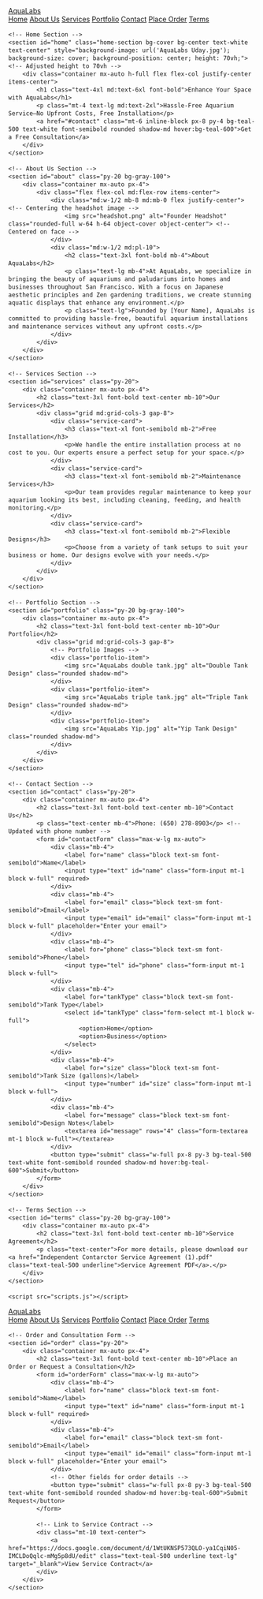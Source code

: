 <!DOCTYPE html>
<html lang="en">

<head>
    <meta charset="UTF-8">
    <meta http-equiv="X-UA-Compatible" content="IE=edge">
    <meta name="viewport" content="width=device-width, initial-scale=1.0">
    <title>AquaLabs - Aquarium Services in San Francisco</title>
    <link href="https://cdn.jsdelivr.net/npm/tailwindcss@2.2.19/dist/tailwind.min.css" rel="stylesheet">
    <link rel="stylesheet" href="styles.css">
</head>

<body class="bg-white text-gray-800">
    <!-- Navbar -->
    <nav class="bg-white fixed w-full shadow-md z-10">
        <div class="max-w-7xl mx-auto px-4 sm:px-6 lg:px-8">
            <div class="flex items-center justify-between h-16">
                <div class="flex items-center">
                    <a href="#home" class="text-2xl font-bold text-teal-500">AquaLabs</a>
                </div>
                <div class="hidden md:flex space-x-4">
                    <a href="#home" class="nav-link">Home</a>
                    <a href="#about" class="nav-link">About Us</a>
                    <a href="#services" class="nav-link">Services</a>
                    <a href="#portfolio" class="nav-link">Portfolio</a>
                    <a href="#contact" class="nav-link">Contact</a>
                    <a href="order.html" class="nav-link">Place Order</a> <!-- Updated link for Place Order -->
                    <a href="#terms" class="nav-link">Terms</a>
                </div>
            </div>
        </div>
    </nav>

    <!-- Home Section -->
    <section id="home" class="home-section bg-cover bg-center text-white text-center" style="background-image: url('AquaLabs Uday.jpg'); background-size: cover; background-position: center; height: 70vh;"> <!-- Adjusted height to 70vh -->
        <div class="container mx-auto h-full flex flex-col justify-center items-center">
            <h1 class="text-4xl md:text-6xl font-bold">Enhance Your Space with AquaLabs</h1>
            <p class="mt-4 text-lg md:text-2xl">Hassle-Free Aquarium Service—No Upfront Costs, Free Installation</p>
            <a href="#contact" class="mt-6 inline-block px-8 py-4 bg-teal-500 text-white font-semibold rounded shadow-md hover:bg-teal-600">Get a Free Consultation</a>
        </div>
    </section>

    <!-- About Us Section -->
    <section id="about" class="py-20 bg-gray-100">
        <div class="container mx-auto px-4">
            <div class="flex flex-col md:flex-row items-center">
                <div class="md:w-1/2 mb-8 md:mb-0 flex justify-center"> <!-- Centering the headshot image -->
                    <img src="headshot.png" alt="Founder Headshot" class="rounded-full w-64 h-64 object-cover object-center"> <!-- Centered on face -->
                </div>
                <div class="md:w-1/2 md:pl-10">
                    <h2 class="text-3xl font-bold mb-4">About AquaLabs</h2>
                    <p class="text-lg mb-4">At AquaLabs, we specialize in bringing the beauty of aquariums and paludariums into homes and businesses throughout San Francisco. With a focus on Japanese aesthetic principles and Zen gardening traditions, we create stunning aquatic displays that enhance any environment.</p>
                    <p class="text-lg">Founded by [Your Name], AquaLabs is committed to providing hassle-free, beautiful aquarium installations and maintenance services without any upfront costs.</p>
                </div>
            </div>
        </div>
    </section>

    <!-- Services Section -->
    <section id="services" class="py-20">
        <div class="container mx-auto px-4">
            <h2 class="text-3xl font-bold text-center mb-10">Our Services</h2>
            <div class="grid md:grid-cols-3 gap-8">
                <div class="service-card">
                    <h3 class="text-xl font-semibold mb-2">Free Installation</h3>
                    <p>We handle the entire installation process at no cost to you. Our experts ensure a perfect setup for your space.</p>
                </div>
                <div class="service-card">
                    <h3 class="text-xl font-semibold mb-2">Maintenance Services</h3>
                    <p>Our team provides regular maintenance to keep your aquarium looking its best, including cleaning, feeding, and health monitoring.</p>
                </div>
                <div class="service-card">
                    <h3 class="text-xl font-semibold mb-2">Flexible Designs</h3>
                    <p>Choose from a variety of tank setups to suit your business or home. Our designs evolve with your needs.</p>
                </div>
            </div>
        </div>
    </section>

    <!-- Portfolio Section -->
    <section id="portfolio" class="py-20 bg-gray-100">
        <div class="container mx-auto px-4">
            <h2 class="text-3xl font-bold text-center mb-10">Our Portfolio</h2>
            <div class="grid md:grid-cols-3 gap-8">
                <!-- Portfolio Images -->
                <div class="portfolio-item">
                    <img src="AquaLabs double tank.jpg" alt="Double Tank Design" class="rounded shadow-md">
                </div>
                <div class="portfolio-item">
                    <img src="AquaLabs triple tank.jpg" alt="Triple Tank Design" class="rounded shadow-md">
                </div>
                <div class="portfolio-item">
                    <img src="AquaLabs Yip.jpg" alt="Yip Tank Design" class="rounded shadow-md">
                </div>
            </div>
        </div>
    </section>

    <!-- Contact Section -->
    <section id="contact" class="py-20">
        <div class="container mx-auto px-4">
            <h2 class="text-3xl font-bold text-center mb-10">Contact Us</h2>
            <p class="text-center mb-4">Phone: (650) 278-8903</p> <!-- Updated with phone number -->
            <form id="contactForm" class="max-w-lg mx-auto">
                <div class="mb-4">
                    <label for="name" class="block text-sm font-semibold">Name</label>
                    <input type="text" id="name" class="form-input mt-1 block w-full" required>
                </div>
                <div class="mb-4">
                    <label for="email" class="block text-sm font-semibold">Email</label>
                    <input type="email" id="email" class="form-input mt-1 block w-full" placeholder="Enter your email">
                </div>
                <div class="mb-4">
                    <label for="phone" class="block text-sm font-semibold">Phone</label>
                    <input type="tel" id="phone" class="form-input mt-1 block w-full">
                </div>
                <div class="mb-4">
                    <label for="tankType" class="block text-sm font-semibold">Tank Type</label>
                    <select id="tankType" class="form-select mt-1 block w-full">
                        <option>Home</option>
                        <option>Business</option>
                    </select>
                </div>
                <div class="mb-4">
                    <label for="size" class="block text-sm font-semibold">Tank Size (gallons)</label>
                    <input type="number" id="size" class="form-input mt-1 block w-full">
                </div>
                <div class="mb-4">
                    <label for="message" class="block text-sm font-semibold">Design Notes</label>
                    <textarea id="message" rows="4" class="form-textarea mt-1 block w-full"></textarea>
                </div>
                <button type="submit" class="w-full px-8 py-3 bg-teal-500 text-white font-semibold rounded shadow-md hover:bg-teal-600">Submit</button>
            </form>
        </div>
    </section>

    <!-- Terms Section -->
    <section id="terms" class="py-20 bg-gray-100">
        <div class="container mx-auto px-4">
            <h2 class="text-3xl font-bold text-center mb-10">Service Agreement</h2>
            <p class="text-center">For more details, please download our <a href="Independent Contarctor Service Agreement (1).pdf" class="text-teal-500 underline">Service Agreement PDF</a>.</p>
        </div>
    </section>

    <script src="scripts.js"></script>
</body>

</html>

<!DOCTYPE html>
<html lang="en">

<head>
    <meta charset="UTF-8">
    <meta http-equiv="X-UA-Compatible" content="IE=edge">
    <meta name="viewport" content="width=device-width, initial-scale=1.0">
    <title>AquaLabs - Place Order</title>
    <link href="https://cdn.jsdelivr.net/npm/tailwindcss@2.2.19/dist/tailwind.min.css" rel="stylesheet">
</head>

<body class="bg-white text-gray-800">
    <!-- Navbar -->
    <nav class="bg-white fixed w-full shadow-md z-10">
        <div class="max-w-7xl mx-auto px-4 sm:px-6 lg:px-8">
            <div class="flex items-center justify-between h-16">
                <div class="flex items-center">
                    <a href="index.html" class="text-2xl font-bold text-teal-500">AquaLabs</a>
                </div>
                <div class="hidden md:flex space-x-4">
                    <a href="index.html#home" class="nav-link">Home</a>
                    <a href="index.html#about" class="nav-link">About Us</a>
                    <a href="index.html#services" class="nav-link">Services</a>
                    <a href="index.html#portfolio" class="nav-link">Portfolio</a>
                    <a href="index.html#contact" class="nav-link">Contact</a>
                    <a href="order.html" class="nav-link">Place Order</a> <!-- Active link -->
                    <a href="index.html#terms" class="nav-link">Terms</a>
                </div>
            </div>
        </div>
    </nav>

    <!-- Order and Consultation Form -->
    <section id="order" class="py-20">
        <div class="container mx-auto px-4">
            <h2 class="text-3xl font-bold text-center mb-10">Place an Order or Request a Consultation</h2>
            <form id="orderForm" class="max-w-lg mx-auto">
                <div class="mb-4">
                    <label for="name" class="block text-sm font-semibold">Name</label>
                    <input type="text" id="name" class="form-input mt-1 block w-full" required>
                </div>
                <div class="mb-4">
                    <label for="email" class="block text-sm font-semibold">Email</label>
                    <input type="email" id="email" class="form-input mt-1 block w-full" placeholder="Enter your email">
                </div>
                <!-- Other fields for order details -->
                <button type="submit" class="w-full px-8 py-3 bg-teal-500 text-white font-semibold rounded shadow-md hover:bg-teal-600">Submit Request</button>
            </form>

            <!-- Link to Service Contract -->
            <div class="mt-10 text-center">
                <a href="https://docs.google.com/document/d/1WtUKNSP573QLO-ya1CqiN05-IMCLDoQqlc-mMg5p8dU/edit" class="text-teal-500 underline text-lg" target="_blank">View Service Contract</a>
            </div>
        </div>
    </section>
</body>

</html>
